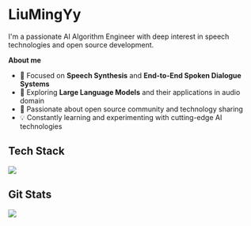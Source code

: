 # LiuMingYy

I'm a passionate AI Algorithm Engineer with deep interest in speech technologies and open source development.

**About me**

- 🎯 Focused on **Speech Synthesis** and **End-to-End Spoken Dialogue Systems**
- 🧠 Exploring **Large Language Models** and their applications in audio domain
- 🔬 Passionate about open source community and technology sharing
- 💡 Constantly learning and experimenting with cutting-edge AI technologies

## Tech Stack

<p align="left">
  <a href="https://skillicons.dev">
    <img src="https://skillicons.dev/icons?i=py,matlab,pytorch,sklearn,c++,vscode,git,github"/>
  </a>
</p>

## Git Stats

<p align="left">
  <a href="https://github.com/jwliao1209">
    <img src="https://github-stats-alpha.vercel.app/api?username=LiuMingYy&cc=22272e&tc=37BCF6&ic=fff&bc=0000">
  </a>
</p>
